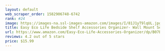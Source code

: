 ```yaml
---
layout: default 
﻿web_scraper_order: 1582906748-6742
rank: #24
image: https://images-na.ssl-images-amazon.com/images/I/81J1yT9lqUL.jpg
title: Easy Eco Life Bedside Shelf Accessories Organizer- Wall Mount Self Stick On,Ideal for…
url: https://www.amazon.com/Easy-Eco-Life-Accessories-Organizer/dp/B07BPVQZ3H/ref=zg_mw_office-products_24?_encoding=UTF8&psc=1&refRID=P0ECJQ11PPCC8ZJ2K329
reviews: 4.2 out of 5 stars
price: $15.99 
---
```

